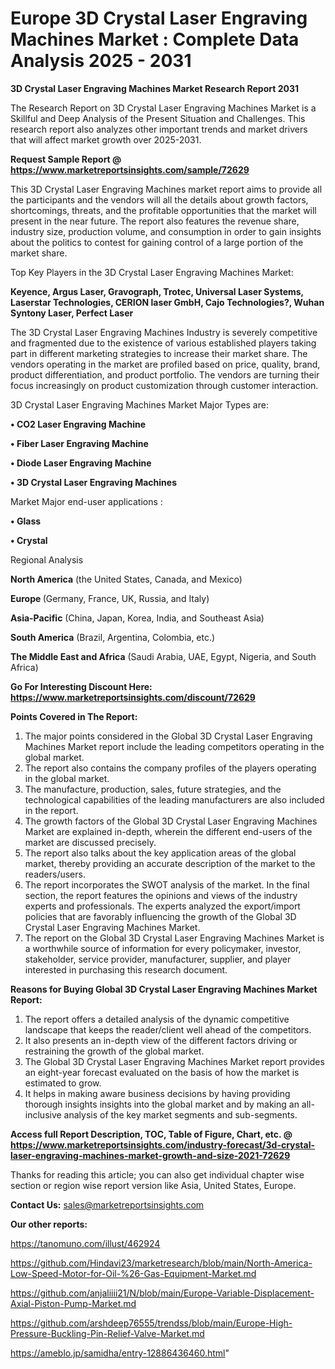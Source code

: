 # Europe 3D Crystal Laser Engraving Machines Market : Complete Data Analysis 2025 - 2031

<strong>3D Crystal Laser Engraving Machines Market Research Report 2031</strong>

The Research Report on 3D Crystal Laser Engraving Machines Market is a Skillful and Deep Analysis of the Present Situation and Challenges. This research report also analyzes other important trends and market drivers that will affect market growth over 2025-2031.

<strong>Request Sample Report @ <a href=https://www.marketreportsinsights.com/sample/72629>https://www.marketreportsinsights.com/sample/72629</a></strong>

This 3D Crystal Laser Engraving Machines market report aims to provide all the participants and the vendors will all the details about growth factors, shortcomings, threats, and the profitable opportunities that the market will present in the near future. The report also features the revenue share, industry size, production volume, and consumption in order to gain insights about the politics to contest for gaining control of a large portion of the market share.

Top Key Players in the 3D Crystal Laser Engraving Machines Market:

<strong>Keyence, Argus Laser, Gravograph, Trotec, Universal Laser Systems, Laserstar Technologies, CERION laser GmbH, Cajo Technologies?, Wuhan Syntony Laser, Perfect Laser</strong>

The 3D Crystal Laser Engraving Machines Industry is severely competitive and fragmented due to the existence of various established players taking part in different marketing strategies to increase their market share. The vendors operating in the market are profiled based on price, quality, brand, product differentiation, and product portfolio. The vendors are turning their focus increasingly on product customization through customer interaction.

3D Crystal Laser Engraving Machines Market Major Types are:

<strong>• CO2 Laser Engraving Machine

• Fiber Laser Engraving Machine

• Diode Laser Engraving Machine

• 3D Crystal Laser Engraving Machines</strong>

Market Major end-user applications :

<strong>• Glass

• Crystal</strong>

Regional Analysis

</u><strong><b>North America</b></strong> (the United States, Canada, and Mexico)

<strong><b>Europe </b></strong>(Germany, France, UK, Russia, and Italy)

<strong><b>Asia-Pacific</b></strong> (China, Japan, Korea, India, and Southeast Asia)

<strong><b>South America</b></strong> (Brazil, Argentina, Colombia, etc.)

<strong><b>The Middle East and Africa</b></strong> (Saudi Arabia, UAE, Egypt, Nigeria, and South Africa)

<strong>Go For Interesting Discount Here: <a href=https://www.marketreportsinsights.com/discount/72629>https://www.marketreportsinsights.com/discount/72629</a></strong>

<strong>Points Covered in The Report:</strong>
<ol>
  <li>The major points considered in the Global 3D Crystal Laser Engraving Machines Market report include the leading competitors operating in the global market.</li>
  <li>The report also contains the company profiles of the players operating in the global market.</li>
  <li>The manufacture, production, sales, future strategies, and the technological capabilities of the leading manufacturers are also included in the report.</li>
  <li>The growth factors of the Global 3D Crystal Laser Engraving Machines Market are explained in-depth, wherein the different end-users of the market are discussed precisely.</li>
  <li>The report also talks about the key application areas of the global market, thereby providing an accurate description of the market to the readers/users.</li>
  <li>The report incorporates the SWOT analysis of the market. In the final section, the report features the opinions and views of the industry experts and professionals. The experts analyzed the export/import policies that are favorably influencing the growth of the Global 3D Crystal Laser Engraving Machines Market.</li>
  <li>The report on the Global 3D Crystal Laser Engraving Machines Market is a worthwhile source of information for every policymaker, investor, stakeholder, service provider, manufacturer, supplier, and player interested in purchasing this research document.</li>
</ol>
<strong>Reasons for Buying Global 3D Crystal Laser Engraving Machines Market Report:</strong>

<ol>
  <li>The report offers a detailed analysis of the dynamic competitive landscape that keeps the reader/client well ahead of the competitors.</li>
  <li>It also presents an in-depth view of the different factors driving or restraining the growth of the global market.</li>
  <li>The Global 3D Crystal Laser Engraving Machines Market report provides an eight-year forecast evaluated on the basis of how the market is estimated to grow.</li>
  <li>It helps in making aware business decisions by having providing thorough insights insights into the global market and by making an all-inclusive analysis of the key market segments and sub-segments.</li>
</ol>
<strong>Access full Report Description, TOC, Table of Figure, Chart, etc. @ <a href=https://www.marketreportsinsights.com/industry-forecast/3d-crystal-laser-engraving-machines-market-growth-and-size-2021-72629>https://www.marketreportsinsights.com/industry-forecast/3d-crystal-laser-engraving-machines-market-growth-and-size-2021-72629</a></strong>


Thanks for reading this article; you can also get individual chapter wise section or region wise report version like Asia, United States, Europe.

<strong>Contact Us:</strong>
sales@marketreportsinsights.com

<strong>Our other reports:</strong>

<a href=https://tanomuno.com/illust/462924>https://tanomuno.com/illust/462924</a>

<a href=https://github.com/Hindavi23/marketresearch/blob/main/North-America-Low-Speed-Motor-for-Oil-%26-Gas-Equipment-Market.md>https://github.com/Hindavi23/marketresearch/blob/main/North-America-Low-Speed-Motor-for-Oil-%26-Gas-Equipment-Market.md</a>

<a href=https://github.com/anjaliiii21/N/blob/main/Europe-Variable-Displacement-Axial-Piston-Pump-Market.md>https://github.com/anjaliiii21/N/blob/main/Europe-Variable-Displacement-Axial-Piston-Pump-Market.md</a>

<a href=https://github.com/arshdeep76555/trendss/blob/main/Europe-High-Pressure-Buckling-Pin-Relief-Valve-Market.md>https://github.com/arshdeep76555/trendss/blob/main/Europe-High-Pressure-Buckling-Pin-Relief-Valve-Market.md</a>

<a href=https://ameblo.jp/samidha/entry-12886436460.html>https://ameblo.jp/samidha/entry-12886436460.html</a>"
